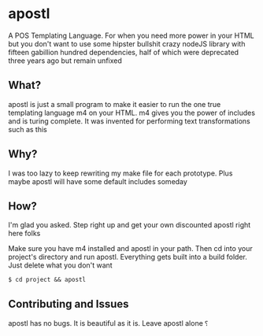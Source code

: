 # apostl
A POS Templating Language. For when you need more power in your HTML but you don't want to use some hipster bullshit crazy nodeJS library with fifteen gabillion hundred dependencies, half of which were deprecated three years ago but remain unfixed

## What?

apostl is just a small program to make it easier to run the one true templating language m4 on your HTML. m4 gives you the power of includes and is turing complete. It was invented for performing text transformations such as this

## Why?

I was too lazy to keep rewriting my make file for each prototype. Plus maybe apostl will have some default includes someday

## How?

I'm glad you asked. Step right up and get your own discounted apostl right here folks

Make sure you have m4 installed and apostl in your path. Then cd into your project's directory and run apostl. Everything gets built into a build folder. Just delete what you don't want

`$ cd project && apostl`

## Contributing and Issues

apostl has no bugs. It is beautiful as it is. Leave apostl alone ⸮
